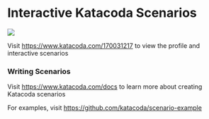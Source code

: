 # Interactive Katacoda Scenarios

[![](http://shields.katacoda.com/katacoda/170031217/count.svg)](https://www.katacoda.com/170031217 "Get your profile on Katacoda.com")

Visit https://www.katacoda.com/170031217 to view the profile and interactive scenarios

### Writing Scenarios
Visit https://www.katacoda.com/docs to learn more about creating Katacoda scenarios

For examples, visit https://github.com/katacoda/scenario-example
